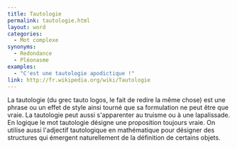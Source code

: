 ```yaml
---
title: Tautologie
permalink: tautologie.html
layout: word
categories:
  - Mot complexe
synonyms:
  - Redondance
  - Pléonasme
examples:
  - "C'est une tautologie apodictique !"
link: http://fr.wikipedia.org/wiki/Tautologie
---
```


La tautologie (du grec tauto logos, le fait de redire la même chose) est une phrase ou un effet de style ainsi tourné que sa formulation ne peut être que vraie. La tautologie peut aussi s'apparenter au truisme ou à une lapalissade. En logique le mot tautologie désigne une proposition toujours vraie. On utilise aussi l'adjectif tautologique en mathématique pour désigner des structures qui émergent naturellement de la définition de certains objets.


